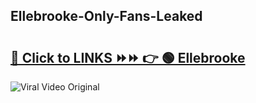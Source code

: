 
 ## Ellebrooke-Only-Fans-Leaked

# <h2><a href="https://clipsfans.com/Ellebrooke&ref=git">🔗 Click to LINKS ⏩⏩ 👉 🟢 Ellebrooke </a></h2>

<a href="https://clipsfans.com/Ellebrooke&ref=git" rel="nofollow" data-target="animated-image.originalLink"><img src="https://i.ibb.co.com/xMMVF88/686577567.gif" alt="Viral Video Original" style="max-width: 100%; display: inline-block;" data-target="animated-image.originalImage"></a>
